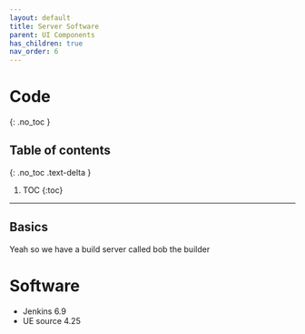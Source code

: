 ```yaml
---
layout: default
title: Server Software
parent: UI Components
has_children: true
nav_order: 6
---
```


# Code
{: .no_toc }

## Table of contents
{: .no_toc .text-delta }

1. TOC
{:toc}

---
## Basics

Yeah so we have a build server called bob the builder


# Software

 - Jenkins 6.9
 - UE source 4.25

